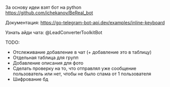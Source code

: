 За основу идеи взят бот на python https://github.com/ichekanov/BeReal_bot

Документация:
https://go-telegram-bot-api.dev/examples/inline-keyboard 

Узнать айди чата:
@LeadConverterToolkitBot

TODO:
- Отслеживание добавление в чат (+ добавление это в таблицу)
- Отдельная таблица для групп
- Добавление описания для фото
- Сделать проверку на то, что отправлял уже сообщение пользователь или нет, чтобы не было спама от 1 пользователя
- Шифрование бд